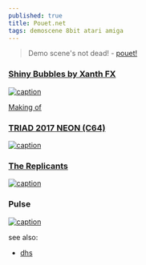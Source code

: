 ```yaml
---
published: true
title: Pouet.net
tags: demoscene 8bit atari amiga
---
```

> Demo scene's not dead! - [pouet!](https://www.pouet.net/index.php)

### [Shiny Bubbles by Xanth FX](https://www.pouet.net/prod.php?which=14335)
[![caption](https://img.youtube.com/vi/pts_7HY77A0/0.jpg)](https://www.youtube.com/watch?v=pts_7HY77A0)

[Making of](http://www.atarimania.com/mags/pdf/st-log-magazine-issue-10.pdf)

### [TRIAD 2017 NEON (C64)]()
[![caption](https://img.youtube.com/vi/ZazU4H2OZFg/0.jpg)](https://www.youtube.com/watch?v=ZazU4H2OZFg)

### [The Replicants](https://www.pouet.net/groups.php?which=2076)
[![caption](https://img.youtube.com/vi/orYMZmIC2Vg/0.jpg)](https://www.youtube.com/watch?v=orYMZmIC2Vg)

### Pulse

[![caption](https://img.youtube.com/vi/4MnCJhzwDOk/0.jpg)](https://www.youtube.com/watch?v=4MnCJhzwDOk)


see also:
- [dhs](http://dhs.nu/video.php?list=yes)

